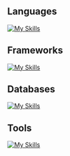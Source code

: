 



<h2>Languages</h2>

[![My Skills](https://skillicons.dev/icons?i=c,cpp,js,ts)](https://skillicons.dev)

<h2>Frameworks</h2>
  
[![My Skills](https://skillicons.dev/icons?i=react,nextjs,threejs,tailwindcss,express)](https://skillicons.dev)

<h2>Databases</h2>
  
[![My Skills](https://skillicons.dev/icons?i=postgres,mongo,mysql)](https://skillicons.dev)

<h2>Tools</h2>
 
[![My Skills](https://skillicons.dev/icons?i=postman,git,aws,cloudflare)](https://skillicons.dev)
